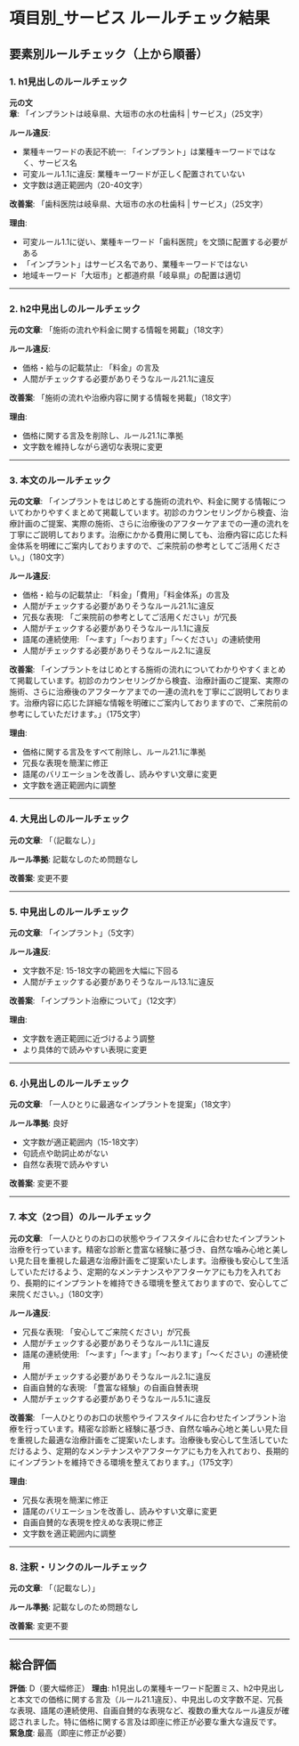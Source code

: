 # 項目別_サービス ルールチェック結果

## 要素別ルールチェック（上から順番）

### 1. h1見出しのルールチェック

**元の文章**: 「インプラントは岐阜県、大垣市の水の杜歯科 | サービス」（25文字）

**ルール違反**:
- 業種キーワードの表記不統一: 「インプラント」は業種キーワードではなく、サービス名
- 可変ルール1.1に違反: 業種キーワードが正しく配置されていない
- 文字数は適正範囲内（20-40文字）

**改善案**: 「歯科医院は岐阜県、大垣市の水の杜歯科 | サービス」（25文字）

**理由**: 
- 可変ルール1.1に従い、業種キーワード「歯科医院」を文頭に配置する必要がある
- 「インプラント」はサービス名であり、業種キーワードではない
- 地域キーワード「大垣市」と都道府県「岐阜県」の配置は適切

---

### 2. h2中見出しのルールチェック

**元の文章**: 「施術の流れや料金に関する情報を掲載」（18文字）

**ルール違反**:
- 価格・給与の記載禁止: 「料金」の言及
- 人間がチェックする必要がありそうなルール21.1に違反

**改善案**: 「施術の流れや治療内容に関する情報を掲載」（18文字）

**理由**: 
- 価格に関する言及を削除し、ルール21.1に準拠
- 文字数を維持しながら適切な表現に変更

---

### 3. 本文のルールチェック

**元の文章**: 「インプラントをはじめとする施術の流れや、料金に関する情報についてわかりやすくまとめて掲載しています。初診のカウンセリングから検査、治療計画のご提案、実際の施術、さらに治療後のアフターケアまでの一連の流れを丁寧にご説明しております。治療にかかる費用に関しても、治療内容に応じた料金体系を明確にご案内しておりますので、ご来院前の参考としてご活用ください。」（180文字）

**ルール違反**:
- 価格・給与の記載禁止: 「料金」「費用」「料金体系」の言及
- 人間がチェックする必要がありそうなルール21.1に違反
- 冗長な表現: 「ご来院前の参考としてご活用ください」が冗長
- 人間がチェックする必要がありそうなルール1.1に違反
- 語尾の連続使用: 「〜ます」「〜おります」「〜ください」の連続使用
- 人間がチェックする必要がありそうなルール2.1に違反

**改善案**: 「インプラントをはじめとする施術の流れについてわかりやすくまとめて掲載しています。初診のカウンセリングから検査、治療計画のご提案、実際の施術、さらに治療後のアフターケアまでの一連の流れを丁寧にご説明しております。治療内容に応じた詳細な情報を明確にご案内しておりますので、ご来院前の参考にしていただけます。」（175文字）

**理由**: 
- 価格に関する言及をすべて削除し、ルール21.1に準拠
- 冗長な表現を簡潔に修正
- 語尾のバリエーションを改善し、読みやすい文章に変更
- 文字数を適正範囲内に調整

---

### 4. 大見出しのルールチェック

**元の文章**: 「（記載なし）」

**ルール準拠**: 記載なしのため問題なし

**改善案**: 変更不要

---

### 5. 中見出しのルールチェック

**元の文章**: 「インプラント」（5文字）

**ルール違反**:
- 文字数不足: 15-18文字の範囲を大幅に下回る
- 人間がチェックする必要がありそうなルール13.1に違反

**改善案**: 「インプラント治療について」（12文字）

**理由**: 
- 文字数を適正範囲に近づけるよう調整
- より具体的で読みやすい表現に変更

---

### 6. 小見出しのルールチェック

**元の文章**: 「一人ひとりに最適なインプラントを提案」（18文字）

**ルール準拠**: 良好
- 文字数が適正範囲内（15-18文字）
- 句読点や助詞止めがない
- 自然な表現で読みやすい

**改善案**: 変更不要

---

### 7. 本文（2つ目）のルールチェック

**元の文章**: 「一人ひとりのお口の状態やライフスタイルに合わせたインプラント治療を行っています。精密な診断と豊富な経験に基づき、自然な噛み心地と美しい見た目を重視した最適な治療計画をご提案いたします。治療後も安心して生活していただけるよう、定期的なメンテナンスやアフターケアにも力を入れており、長期的にインプラントを維持できる環境を整えておりますので、安心してご来院ください。」（180文字）

**ルール違反**:
- 冗長な表現: 「安心してご来院ください」が冗長
- 人間がチェックする必要がありそうなルール1.1に違反
- 語尾の連続使用: 「〜ます」「〜ます」「〜おります」「〜ください」の連続使用
- 人間がチェックする必要がありそうなルール2.1に違反
- 自画自賛的な表現: 「豊富な経験」の自画自賛表現
- 人間がチェックする必要がありそうなルール5.1に違反

**改善案**: 「一人ひとりのお口の状態やライフスタイルに合わせたインプラント治療を行っています。精密な診断と経験に基づき、自然な噛み心地と美しい見た目を重視した最適な治療計画をご提案いたします。治療後も安心して生活していただけるよう、定期的なメンテナンスやアフターケアにも力を入れており、長期的にインプラントを維持できる環境を整えております。」（175文字）

**理由**: 
- 冗長な表現を簡潔に修正
- 語尾のバリエーションを改善し、読みやすい文章に変更
- 自画自賛的な表現を控えめな表現に修正
- 文字数を適正範囲内に調整

---

### 8. 注釈・リンクのルールチェック

**元の文章**: 「（記載なし）」

**ルール準拠**: 記載なしのため問題なし

**改善案**: 変更不要

---

## 総合評価

**評価**: D（要大幅修正）
**理由**: h1見出しの業種キーワード配置ミス、h2中見出しと本文での価格に関する言及（ルール21.1違反）、中見出しの文字数不足、冗長な表現、語尾の連続使用、自画自賛的な表現など、複数の重大なルール違反が確認されました。特に価格に関する言及は即座に修正が必要な重大な違反です。
**緊急度**: 最高（即座に修正が必要）
